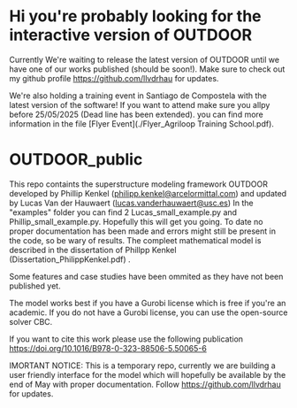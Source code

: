 # Hi you're probably looking for the interactive version of OUTDOOR
Currently We're waiting to release the latest version of OUTDOOR until we have one of our works published (should be soon!). Make sure to check out my github profile https://github.com/llvdrhau for updates.

We're also holding a training event in Santiago de Compostela with the latest version of the software! If you want to attend make sure you allpy before 25/05/2025 (Dead line has been extended). you can find more information in the file  [Flyer Event](./Flyer_Agriloop Training School.pdf).


# OUTDOOR_public
This repo containts the superstructure modeling framework OUTDOOR developed by Phillip Kenkel (philipp.kenkel@arcelormittal.com) and updated by Lucas Van der Hauwaert (lucas.vanderhauwaert@usc.es)
In the "examples" folder you can find 2 Lucas_small_example.py and Phillip_small_example.py.
Hopefully this will get you going. To date no proper documentation has been made and errors might still be present in the code, so be wary of results.
The compleet mathematical model is described in the dissertation of Phillpp Kenkel (Dissertation_PhilippKenkel.pdf) .

Some features and case studies have been ommited as they have not been published yet.

The model works best if you have a Gurobi license which is free if you're an academic. If you do not have a Gurobi license, you can use the open-source solver CBC.

If you want to cite this work please use the following publication https://doi.org/10.1016/B978-0-323-88506-5.50065-6


IMORTANT NOTICE: This is a temporary repo, currently we are building a user friendly interface for the model which will
hopefully be available by the end of May with proper documentation. Follow https://github.com/llvdrhau for updates.



